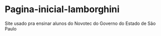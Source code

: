 # Pagina-inicial-lamborghini
Site usado pra ensinar alunos do Novotec do Governo do Estado de São Paulo
